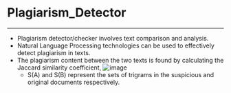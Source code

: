 # Plagiarism_Detector

---------------------------------------------------------------------------------------------------------------------------------------------------

- Plagiarism detector/checker involves text comparison and analysis.
- Natural Language Processing technologies can be used to effectively detect plagiarism in texts.
- The plagiarism content between the two texts is found by calculating the Jaccard similarity coefficient,
  ![image](https://github.com/chathuryasri1912/Plagiarism_Detector/assets/128734435/ef43f903-503d-494b-8589-b27cfc1b6d9f)
    - S(A) and S(B) represent the sets of trigrams in the suspicious and original documents respectively. 


